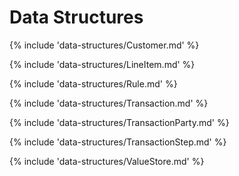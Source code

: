 # Data Structures

{% include 'data-structures/Customer.md' %}

{% include 'data-structures/LineItem.md' %}

{% include 'data-structures/Rule.md' %}

{% include 'data-structures/Transaction.md' %}

{% include 'data-structures/TransactionParty.md' %}

{% include 'data-structures/TransactionStep.md' %}

{% include 'data-structures/ValueStore.md' %}
